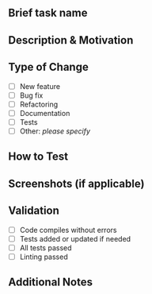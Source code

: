## Brief task name
<!-- Example: Create a pull request template -->

## Description & Motivation

<!-- Describe your changes, and why you're making them. If this is linked to a Jira card or another pull request, link it here. -->

<!-- Example: [RSSECOMM-13](https://rssfinalproject.atlassian.net/browse/RSSECOMM-13) -->

## Type of Change
<!-- Delete those that don't apply -->

- [ ] New feature
- [ ] Bug fix
- [ ] Refactoring
- [ ] Documentation
- [ ] Tests
- [ ] Other: _please specify_

## How to Test

<!-- Steps to reproduce or verify changes -->

## Screenshots (if applicable)

<!-- Add screenshots or GIFs if the changes are visual -->

## Validation

<!-- Include any output that confirms that the changes do what is expected. This might be test results or a link to a staging environment -->

<!-- Choose if applicable -->
- [ ] Code compiles without errors
- [ ] Tests added or updated if needed
- [ ] All tests passed
- [ ] Linting passed

## Additional Notes

<!-- Any extra information for reviewers -->
